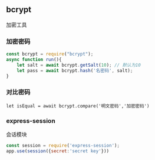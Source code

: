 ## bcrypt

加密工具

### 加密密码

```js
const bcrypt = require("bcrypt");
async function run(){
    let salt = await bcrypt.getSalt(10); // 默认为10
	let pass = await bcrypt.hash('名密码', salt);
}
```

### 对比密码

```
let isEqual = await bcrypt.compare('明文密码','加密密码')
```

### express-session

会话模块

```js
const session = require('express-session');
app.use(session({secret:'secret key'}))
```

